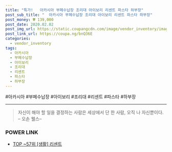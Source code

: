 ```yaml
--- 
title: "특가!   아카시아 부페수납장 조리대 아이보리 리센트 파스타 하부장" 
post_sub_title: "  아카시아 부페수납장 조리대 아이보리 리센트 파스타 하부장" 
post_money: ₩ 139,000 
post_date: 2020.02.02 
post_img_url: https://static.coupangcdn.com/image/vendor_inventory/images/2016/08/12/14/2/98252ee0-82a3-41b8-81d6-26fc85153203.jpg 
post_link_url: https://coupa.ng/bnQ36E 
categories: 
  - vendor_inventory 
tags: 
  - 아카시아 
  - 부페수납장 
  - 아이보리 
  - 조리대 
  - 리센트 
  - 파스타 
  - 하부장 
--- 
```

  #아카시아 #부페수납장 #아이보리 #조리대 #리센트 #파스타 #하부장 
<hr> 

> 자신이 해야 할 일을 결정하는 사람은 세상에서 단 한 사람, 오직 나 자신뿐이다. – 오손 웰스–  


### POWER LINK

* <a href="https://blog.naver.com/an0733/221793211161" target="_blank"> TOP ~57위 [생활] 리센트</a>
